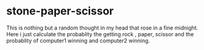 # stone-paper-scissor
This is nothing but a random thought in my head that rose in a fine midnight. Here i just calculate the probablity the getting rock , paper, scissor and the probablity of computer1 winning and computer2 winning.
